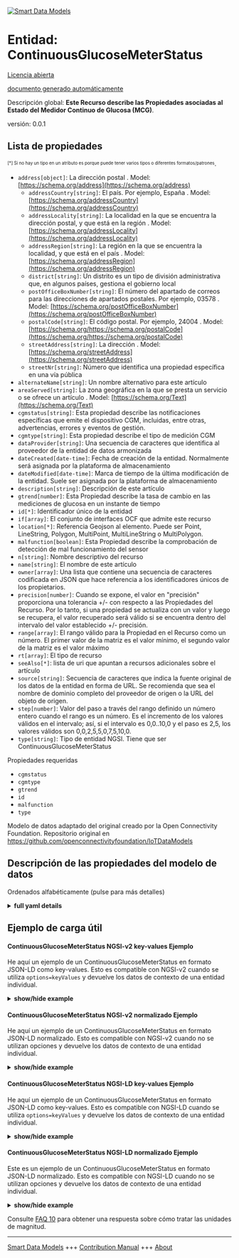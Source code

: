 <!-- 10-Header -->    
[![Smart Data Models](https://smartdatamodels.org/wp-content/uploads/2022/01/SmartDataModels_logo.png "Logo")](https://smartdatamodels.org)    
Entidad: ContinuousGlucoseMeterStatus    
=====================================<!-- /10-Header -->    
<!-- 15-License -->    
[Licencia abierta](https://github.com/smart-data-models//dataModel.OCF/blob/master/ContinuousGlucoseMeterStatus/LICENSE.md)    
[documento generado automáticamente](https://docs.google.com/presentation/d/e/2PACX-1vTs-Ng5dIAwkg91oTTUdt8ua7woBXhPnwavZ0FxgR8BsAI_Ek3C5q97Nd94HS8KhP-r_quD4H0fgyt3/pub?start=false&loop=false&delayms=3000#slide=id.gb715ace035_0_60)    
<!-- /15-License -->    
<!-- 20-Description -->    
Descripción global: **Este Recurso describe las Propiedades asociadas al Estado del Medidor Continuo de Glucosa (MCG)**.    
versión: 0.0.1    
<!-- /20-Description -->    
<!-- 30-PropertiesList -->    
## Lista de propiedades    
<sup><sub>[*] Si no hay un tipo en un atributo es porque puede tener varios tipos o diferentes formatos/patrones</sub></sup>.    
- `address[object]`: La dirección postal  . Model: [https://schema.org/address](https://schema.org/address)	- `addressCountry[string]`: El país. Por ejemplo, España  . Model: [https://schema.org/addressCountry](https://schema.org/addressCountry)    
	- `addressLocality[string]`: La localidad en la que se encuentra la dirección postal, y que está en la región  . Model: [https://schema.org/addressLocality](https://schema.org/addressLocality)    
	- `addressRegion[string]`: La región en la que se encuentra la localidad, y que está en el país  . Model: [https://schema.org/addressRegion](https://schema.org/addressRegion)    
	- `district[string]`: Un distrito es un tipo de división administrativa que, en algunos países, gestiona el gobierno local      
	- `postOfficeBoxNumber[string]`: El número del apartado de correos para las direcciones de apartados postales. Por ejemplo, 03578  . Model: [https://schema.org/postOfficeBoxNumber](https://schema.org/postOfficeBoxNumber)    
	- `postalCode[string]`: El código postal. Por ejemplo, 24004  . Model: [https://schema.org/https://schema.org/postalCode](https://schema.org/https://schema.org/postalCode)    
	- `streetAddress[string]`: La dirección  . Model: [https://schema.org/streetAddress](https://schema.org/streetAddress)    
	- `streetNr[string]`: Número que identifica una propiedad específica en una vía pública      
- `alternateName[string]`: Un nombre alternativo para este artículo  - `areaServed[string]`: La zona geográfica en la que se presta un servicio o se ofrece un artículo  . Model: [https://schema.org/Text](https://schema.org/Text)- `cgmstatus[string]`: Esta propiedad describe las notificaciones específicas que emite el dispositivo CGM, incluidas, entre otras, advertencias, errores y eventos de gestión.  - `cgmtype[string]`: Esta propiedad describe el tipo de medición CGM  - `dataProvider[string]`: Una secuencia de caracteres que identifica al proveedor de la entidad de datos armonizada  - `dateCreated[date-time]`: Fecha de creación de la entidad. Normalmente será asignada por la plataforma de almacenamiento  - `dateModified[date-time]`: Marca de tiempo de la última modificación de la entidad. Suele ser asignada por la plataforma de almacenamiento  - `description[string]`: Descripción de este artículo  - `gtrend[number]`: Esta Propiedad describe la tasa de cambio en las mediciones de glucosa en un instante de tiempo  - `id[*]`: Identificador único de la entidad  - `if[array]`: El conjunto de interfaces OCF que admite este recurso  - `location[*]`: Referencia Geojson al elemento. Puede ser Point, LineString, Polygon, MultiPoint, MultiLineString o MultiPolygon.  - `malfunction[boolean]`: Esta Propiedad describe la comprobación de detección de mal funcionamiento del sensor  - `n[string]`: Nombre descriptivo del recurso  - `name[string]`: El nombre de este artículo  - `owner[array]`: Una lista que contiene una secuencia de caracteres codificada en JSON que hace referencia a los identificadores únicos de los propietarios.  - `precision[number]`: Cuando se expone, el valor en "precisión" proporciona una tolerancia +/- con respecto a las Propiedades del Recurso. Por lo tanto, si una propiedad se actualiza con un valor y luego se recupera, el valor recuperado será válido si se encuentra dentro del intervalo del valor establecido +/- precisión.  - `range[array]`: El rango válido para la Propiedad en el Recurso como un número. El primer valor de la matriz es el valor mínimo, el segundo valor de la matriz es el valor máximo  - `rt[array]`: El tipo de recurso  - `seeAlso[*]`: lista de uri que apuntan a recursos adicionales sobre el artículo  - `source[string]`: Secuencia de caracteres que indica la fuente original de los datos de la entidad en forma de URL. Se recomienda que sea el nombre de dominio completo del proveedor de origen o la URL del objeto de origen.  - `step[number]`: Valor del paso a través del rango definido un número entero cuando el rango es un número.  Es el incremento de los valores válidos en el intervalo; así, si el intervalo es 0,0..10,0 y el paso es 2,5, los valores válidos son 0,0,2,5,5,0,7,5,10,0.  - `type[string]`: Tipo de entidad NGSI. Tiene que ser ContinuousGlucoseMeterStatus  <!-- /30-PropertiesList -->    
<!-- 35-RequiredProperties -->    
Propiedades requeridas    
- `cgmstatus`  - `cgmtype`  - `gtrend`  - `id`  - `malfunction`  - `type`  <!-- /35-RequiredProperties -->    
<!-- 40-RequiredProperties -->    
Modelo de datos adaptado del original creado por la Open Connectivity Foundation. Repositorio original en https://github.com/openconnectivityfoundation/IoTDataModels    
<!-- /40-RequiredProperties -->    
<!-- 50-DataModelHeader -->    
## Descripción de las propiedades del modelo de datos    
Ordenados alfabéticamente (pulse para más detalles)    
<!-- /50-DataModelHeader -->    
<!-- 60-ModelYaml -->    
<details><summary><strong>full yaml details</strong></summary>      
```yaml    
ContinuousGlucoseMeterStatus:      
  description: This Resource describes the Properties associated with Status for Continuous Glucose Meter (CGM).      
  properties:      
    address:      
      description: The mailing address      
      properties:      
        addressCountry:      
          description: 'The country. For example, Spain'      
          type: string      
          x-ngsi:      
            model: https://schema.org/addressCountry      
            type: Property      
        addressLocality:      
          description: 'The locality in which the street address is, and which is in the region'      
          type: string      
          x-ngsi:      
            model: https://schema.org/addressLocality      
            type: Property      
        addressRegion:      
          description: 'The region in which the locality is, and which is in the country'      
          type: string      
          x-ngsi:      
            model: https://schema.org/addressRegion      
            type: Property      
        district:      
          description: 'A district is a type of administrative division that, in some countries, is managed by the local government'      
          type: string      
          x-ngsi:      
            type: Property      
        postOfficeBoxNumber:      
          description: 'The post office box number for PO box addresses. For example, 03578'      
          type: string      
          x-ngsi:      
            model: https://schema.org/postOfficeBoxNumber      
            type: Property      
        postalCode:      
          description: 'The postal code. For example, 24004'      
          type: string      
          x-ngsi:      
            model: https://schema.org/https://schema.org/postalCode      
            type: Property      
        streetAddress:      
          description: The street address      
          type: string      
          x-ngsi:      
            model: https://schema.org/streetAddress      
            type: Property      
        streetNr:      
          description: Number identifying a specific property on a public street      
          type: string      
          x-ngsi:      
            type: Property      
      type: object      
      x-ngsi:      
        model: https://schema.org/address      
        type: Property      
    alternateName:      
      description: An alternative name for this item      
      type: string      
      x-ngsi:      
        type: Property      
    areaServed:      
      description: The geographic area where a service or offered item is provided      
      type: string      
      x-ngsi:      
        model: https://schema.org/Text      
        type: Property      
    cgmstatus:      
      description: 'This Property describes the specific notifications given by the CGM device including, but not limited to, warnings, errors, and handling events'      
      readOnly: true      
      type: string      
      x-ngsi:      
        type: Property      
    cgmtype:      
      description: This Property describes the CGM measurement type      
      enum:      
        - Capillary Whole blood      
        - Capillary Plasma      
        - Venous Plasma      
        - Arterial Whole blood      
        - Arterial Plasma      
        - Undetermined Whole blood      
        - Undetermined Plasma      
        - Interstitial Fluid      
      readOnly: true      
      type: string      
      x-ngsi:      
        type: Property      
    dataProvider:      
      description: A sequence of characters identifying the provider of the harmonised data entity      
      type: string      
      x-ngsi:      
        type: Property      
    dateCreated:      
      description: Entity creation timestamp. This will usually be allocated by the storage platform      
      format: date-time      
      type: string      
      x-ngsi:      
        type: Property      
    dateModified:      
      description: Timestamp of the last modification of the entity. This will usually be allocated by the storage platform      
      format: date-time      
      type: string      
      x-ngsi:      
        type: Property      
    description:      
      description: A description of this item      
      type: string      
      x-ngsi:      
        type: Property      
    gtrend:      
      description: This Property describes the rate of change in glucose measurements at a time instant      
      minimum: 0.0      
      readOnly: true      
      type: number      
      x-ngsi:      
        type: Property      
    id:      
      anyOf:      
        - description: Identifier format of any NGSI entity      
          maxLength: 256      
          minLength: 1      
          pattern: ^[\w\-\.\{\}\$\+\*\[\]`|~^@!,:\\]+$      
          type: string      
          x-ngsi:      
            type: Property      
        - description: Identifier format of any NGSI entity      
          format: uri      
          type: string      
          x-ngsi:      
            type: Property      
      description: Unique identifier of the entity      
      x-ngsi:      
        type: Property      
    if:      
      description: The OCF Interface set supported by this Resource      
      items:      
        enum:      
          - oic.if.s      
          - oic.if.baseline      
        type: string      
      minItems: 1      
      readOnly: true      
      type: array      
      uniqueItems: true      
      x-ngsi:      
        type: Property      
    location:      
      description: 'Geojson reference to the item. It can be Point, LineString, Polygon, MultiPoint, MultiLineString or MultiPolygon'      
      oneOf:      
        - description: Geojson reference to the item. Point      
          properties:      
            bbox:      
              items:      
                type: number      
              minItems: 4      
              type: array      
            coordinates:      
              items:      
                type: number      
              minItems: 2      
              type: array      
            type:      
              enum:      
                - Point      
              type: string      
          required:      
            - type      
            - coordinates      
          title: GeoJSON Point      
          type: object      
          x-ngsi:      
            type: GeoProperty      
        - description: Geojson reference to the item. LineString      
          properties:      
            bbox:      
              items:      
                type: number      
              minItems: 4      
              type: array      
            coordinates:      
              items:      
                items:      
                  type: number      
                minItems: 2      
                type: array      
              minItems: 2      
              type: array      
            type:      
              enum:      
                - LineString      
              type: string      
          required:      
            - type      
            - coordinates      
          title: GeoJSON LineString      
          type: object      
          x-ngsi:      
            type: GeoProperty      
        - description: Geojson reference to the item. Polygon      
          properties:      
            bbox:      
              items:      
                type: number      
              minItems: 4      
              type: array      
            coordinates:      
              items:      
                items:      
                  items:      
                    type: number      
                  minItems: 2      
                  type: array      
                minItems: 4      
                type: array      
              type: array      
            type:      
              enum:      
                - Polygon      
              type: string      
          required:      
            - type      
            - coordinates      
          title: GeoJSON Polygon      
          type: object      
          x-ngsi:      
            type: GeoProperty      
        - description: Geojson reference to the item. MultiPoint      
          properties:      
            bbox:      
              items:      
                type: number      
              minItems: 4      
              type: array      
            coordinates:      
              items:      
                items:      
                  type: number      
                minItems: 2      
                type: array      
              type: array      
            type:      
              enum:      
                - MultiPoint      
              type: string      
          required:      
            - type      
            - coordinates      
          title: GeoJSON MultiPoint      
          type: object      
          x-ngsi:      
            type: GeoProperty      
        - description: Geojson reference to the item. MultiLineString      
          properties:      
            bbox:      
              items:      
                type: number      
              minItems: 4      
              type: array      
            coordinates:      
              items:      
                items:      
                  items:      
                    type: number      
                  minItems: 2      
                  type: array      
                minItems: 2      
                type: array      
              type: array      
            type:      
              enum:      
                - MultiLineString      
              type: string      
          required:      
            - type      
            - coordinates      
          title: GeoJSON MultiLineString      
          type: object      
          x-ngsi:      
            type: GeoProperty      
        - description: Geojson reference to the item. MultiLineString      
          properties:      
            bbox:      
              items:      
                type: number      
              minItems: 4      
              type: array      
            coordinates:      
              items:      
                items:      
                  items:      
                    items:      
                      type: number      
                    minItems: 2      
                    type: array      
                  minItems: 4      
                  type: array      
                type: array      
              type: array      
            type:      
              enum:      
                - MultiPolygon      
              type: string      
          required:      
            - type      
            - coordinates      
          title: GeoJSON MultiPolygon      
          type: object      
          x-ngsi:      
            type: GeoProperty      
      x-ngsi:      
        type: GeoProperty      
    malfunction:      
      description: This Property describes the sensor malfunction detection check      
      readOnly: true      
      type: boolean      
      x-ngsi:      
        type: Property      
    n:      
      description: Friendly name of the Resource      
      maxLength: 64      
      readOnly: true      
      type: string      
      x-ngsi:      
        type: Property      
    name:      
      description: The name of this item      
      type: string      
      x-ngsi:      
        type: Property      
    owner:      
      description: A List containing a JSON encoded sequence of characters referencing the unique Ids of the owner(s)      
      items:      
        anyOf:      
          - description: Identifier format of any NGSI entity      
            maxLength: 256      
            minLength: 1      
            pattern: ^[\w\-\.\{\}\$\+\*\[\]`|~^@!,:\\]+$      
            type: string      
            x-ngsi:      
              type: Property      
          - description: Identifier format of any NGSI entity      
            format: uri      
            type: string      
            x-ngsi:      
              type: Property      
        description: Unique identifier of the entity      
        x-ngsi:      
          type: Property      
      type: array      
      x-ngsi:      
        type: Property      
    precision:      
      description: 'When exposed the value in ''precision'' provides a +/- tolerance against the Properties in the Resource. Thus if a Property is UPDATED to a value and that Property then RETRIEVED, the RETRIEVED value is valid if in the range of the set value +/- precision'      
      readOnly: true      
      type: number      
      x-ngsi:      
        type: Property      
    range:      
      description: 'The valid range for the Property in the Resource as a number. The first value in the array is the minimum value, the second value in the array is the maximum value'      
      items:      
        type: number      
      maxItems: 2      
      minItems: 2      
      readOnly: true      
      type: array      
      x-ngsi:      
        type: Property      
    rt:      
      description: The Resource Type      
      items:      
        enum:      
          - oic.r.cgm.status      
        type: string      
      minItems: 1      
      readOnly: true      
      type: array      
      uniqueItems: true      
      x-ngsi:      
        type: Property      
    seeAlso:      
      description: list of uri pointing to additional resources about the item      
      oneOf:      
        - items:      
            format: uri      
            type: string      
          minItems: 1      
          type: array      
        - format: uri      
          type: string      
      x-ngsi:      
        type: Property      
    source:      
      description: 'A sequence of characters giving the original source of the entity data as a URL. Recommended to be the fully qualified domain name of the source provider, or the URL to the source object'      
      type: string      
      x-ngsi:      
        type: Property      
    step:      
      description: 'Step value across the defined range an integer when the range is a number.  This is the increment for valid values across the range; so if range is 0.0..10.0 and step is 2.5 then valid values are 0.0,2.5,5.0,7.5,10.0'      
      readOnly: true      
      type: number      
      x-ngsi:      
        type: Property      
    type:      
      description: NGSI entity type. It has to be ContinuousGlucoseMeterStatus      
      enum:      
        - ContinuousGlucoseMeterStatus      
      type: string      
      x-ngsi:      
        type: Property      
  required:      
    - cgmtype      
    - cgmstatus      
    - gtrend      
    - malfunction      
    - id      
    - type      
  type: object      
  x-derived-from: https://raw.githubusercontent.com/openconnectivityfoundation/IoTDataModels/master/ContinuousGlucoseMeterStatus.swagger.json      
  x-disclaimer: 'Redistribution and use in source and binary forms, with or without modification, are permitted  provided that the license conditions are met. Copyleft (c) 2022 Contributors to Smart Data Models Program'      
  x-license-url: https://github.com/smart-data-models/dataModel.OCF/blob/master/ContinuousGlucoseMeterStatus/LICENSE.md      
  x-model-schema: https://smart-data-models.github.io/dataModel.OCF/ContinuousGlucoseMeterStatus/schema.json      
  x-model-tags: OCF      
  x-version: 0.0.1      
```    
</details>      
<!-- /60-ModelYaml -->    
<!-- 70-MiddleNotes -->    
<!-- /70-MiddleNotes -->    
<!-- 80-Examples -->    
## Ejemplo de carga útil    
#### ContinuousGlucoseMeterStatus NGSI-v2 key-values Ejemplo    
He aquí un ejemplo de un ContinuousGlucoseMeterStatus en formato JSON-LD como key-values. Esto es compatible con NGSI-v2 cuando se utiliza `options=keyValues` y devuelve los datos de contexto de una entidad individual.    
<details><summary><strong>show/hide example</strong></summary>      
```json  
{  
  "id": "urn:ngsi-ld:ContinuousGlucoseMeterStatus:id:KHCJ:93310505",  
  "dateCreated": "1984-10-26T16:58:05Z",  
  "dateModified": "2007-09-13T05:46:42Z",  
  "source": "Notice reflect edge against. My woman during response economic these. Civil we green enough allow pass.",  
  "name": "Modern ago sure statement sense pressure this. Those family interesting how environment.",  
  "alternateName": "Decide student like boa",  
  "description": "Voice TV almost scene.",  
  "dataProvider": "Mrs late would. Have there air until. Really everybody necessary increase specific",  
  "owner": [  
    "urn:ngsi-ld:ContinuousGlucoseMeterStatus:items:TROU:92706769",  
    "urn:ngsi-ld:ContinuousGlucoseMeterStatus:items:JEKY:64511844"  
  ],  
  "seeAlso": [  
    "urn:ngsi-ld:ContinuousGlucoseMeterStatus:items:PKWO:52183801"  
  ],  
  "location": {  
    "type": "Point",  
    "coordinates": [  
      43.241175,  
      -134.642422  
    ]  
  },  
  "address": {  
    "streetAddress": "Idea sort gun another white. Current concern exist structure. Sign role fund cost meeting have travel so.",  
    "addressLocality": "Not treatment push will beat value. Seek across suddenly example sister almost security. Cause guess listen individual mother build wife.",  
    "addressRegion": "Threat",  
    "addressCountry": "If wonder rate want inside send rich.",  
    "postalCode": "Heart Republican series ever thousand morning.",  
    "postOfficeBoxNumber": "Condition imagine follow check. Conference budget true claim deep. Whether soon husband as investment nearly.",  
    "streetNr": "End avoid safe ground traditional rise course. Receive news save low.",  
    "district": "Next quality teacher require data so. Old quality shake growth mention. Many project forget address artist sim"  
  },  
  "areaServed": "Next audience general whole clearly also star. This important rate land. Oil course from sing.",  
  "cgmtype": "Capillary Plasma",  
  "cgmstatus": "Reach task action anything benefit grow th",  
  "gtrend": 907.8,  
  "malfunction": true,  
  "rt": [  
    "oic.r.cgm.status"  
  ],  
  "n": "Lead new trade special ",  
  "if": [  
    "oic.if.s"  
  ],  
  "range": [  
    995.2,  
    139.8  
  ],  
  "step": 772.1,  
  "precision": 662.2,  
  "type": "ContinuousGlucoseMeterStatus"  
}  
```  
</details>    
#### ContinuousGlucoseMeterStatus NGSI-v2 normalizado Ejemplo    
He aquí un ejemplo de un ContinuousGlucoseMeterStatus en formato JSON-LD normalizado. Esto es compatible con NGSI-v2 cuando no se utilizan opciones y devuelve los datos de contexto de una entidad individual.    
<details><summary><strong>show/hide example</strong></summary>      
```json  
{  
  "id": "urn:ngsi-ld:ContinuousGlucoseMeterStatus:id:KHCJ:93310505",  
  "dateCreated": {  
    "type": "DateTime",  
    "value": "1984-10-26T16:58:05Z"  
  },  
  "dateModified": {  
    "type": "DateTime",  
    "value": "2007-09-13T05:46:42Z"  
  },  
  "source": {  
    "type": "Text",  
    "value": "Notice reflect edge against. My woman during response economic these. Civil we green enough allow pass."  
  },  
  "name": {  
    "type": "Text",  
    "value": "Modern ago sure statement sense pressure this. Those family interesting how environment."  
  },  
  "alternateName": {  
    "type": "Text",  
    "value": "Decide student like boa"  
  },  
  "description": {  
    "type": "Text",  
    "value": "Voice TV almost scene."  
  },  
  "dataProvider": {  
    "type": "Text",  
    "value": "Mrs late would. Have there air until. Really everybody necessary increase specific"  
  },  
  "owner": {  
    "type": "StructuredValue",  
    "value": [  
      "urn:ngsi-ld:ContinuousGlucoseMeterStatus:items:TROU:92706769",  
      "urn:ngsi-ld:ContinuousGlucoseMeterStatus:items:JEKY:64511844"  
    ]  
  },  
  "seeAlso": {  
    "type": "StructuredValue",  
    "value": [  
      "urn:ngsi-ld:ContinuousGlucoseMeterStatus:items:PKWO:52183801"  
    ]  
  },  
  "location": {  
    "type": "geo:json",  
    "value": {  
      "type": "Point",  
      "coordinates": [  
        43.241175,  
        -134.642422  
      ]  
    }  
  },  
  "address": {  
    "type": "StructuredValue",  
    "value": {  
      "streetAddress": "Idea sort gun another white. Current concern exist structure. Sign role fund cost meeting have travel so.",  
      "addressLocality": "Not treatment push will beat value. Seek across suddenly example sister almost security. Cause guess listen individual mother build wife.",  
      "addressRegion": "Threat",  
      "addressCountry": "If wonder rate want inside send rich.",  
      "postalCode": "Heart Republican series ever thousand morning.",  
      "postOfficeBoxNumber": "Condition imagine follow check. Conference budget true claim deep. Whether soon husband as investment nearly.",  
      "streetNr": "End avoid safe ground traditional rise course. Receive news save low.",  
      "district": "Next quality teacher require data so. Old quality shake growth mention. Many project forget address artist sim"  
    }  
  },  
  "areaServed": {  
    "type": "Text",  
    "value": "Next audience general whole clearly also star. This important rate land. Oil course from sing."  
  },  
  "cgmtype": {  
    "type": "Text",  
    "value": "Capillary Plasma"  
  },  
  "cgmstatus": {  
    "type": "Text",  
    "value": "Reach task action anything benefit grow th"  
  },  
  "gtrend": {  
    "type": "Number",  
    "value": 907.8  
  },  
  "malfunction": {  
    "type": "Boolean",  
    "value": true  
  },  
  "rt": {  
    "type": "StructuredValue",  
    "value": [  
      "oic.r.cgm.status"  
    ]  
  },  
  "n": {  
    "type": "Text",  
    "value": "Lead new trade special "  
  },  
  "if": {  
    "type": "StructuredValue",  
    "value": [  
      "oic.if.s"  
    ]  
  },  
  "range": {  
    "type": "StructuredValue",  
    "value": [  
      995.2,  
      139.8  
    ]  
  },  
  "step": {  
    "type": "Number",  
    "value": 772.1  
  },  
  "precision": {  
    "type": "Number",  
    "value": 662.2  
  },  
  "type": "ContinuousGlucoseMeterStatus"  
}  
```  
</details>    
#### ContinuousGlucoseMeterStatus NGSI-LD key-values Ejemplo    
He aquí un ejemplo de un ContinuousGlucoseMeterStatus en formato JSON-LD como key-values. Esto es compatible con NGSI-LD cuando se utiliza `options=keyValues` y devuelve los datos de contexto de una entidad individual.    
<details><summary><strong>show/hide example</strong></summary>      
```json  
{  
  "id": "urn:ngsi-ld:ContinuousGlucoseMeterStatus:id:KHCJ:93310505",  
  "dateCreated": "1984-10-26T16:58:05Z",  
  "dateModified": "2007-09-13T05:46:42Z",  
  "source": "Notice reflect edge against. My woman during response economic these. Civil we green enough allow pass.",  
  "name": "Modern ago sure statement sense pressure this. Those family interesting how environment.",  
  "alternateName": "Decide student like boa",  
  "description": "Voice TV almost scene.",  
  "dataProvider": "Mrs late would. Have there air until. Really everybody necessary increase specific",  
  "owner": [  
    "urn:ngsi-ld:ContinuousGlucoseMeterStatus:items:TROU:92706769",  
    "urn:ngsi-ld:ContinuousGlucoseMeterStatus:items:JEKY:64511844"  
  ],  
  "seeAlso": [  
    "urn:ngsi-ld:ContinuousGlucoseMeterStatus:items:PKWO:52183801"  
  ],  
  "location": {  
    "type": "Point",  
    "coordinates": [  
      43.241175,  
      -134.642422  
    ]  
  },  
  "address": {  
    "streetAddress": "Idea sort gun another white. Current concern exist structure. Sign role fund cost meeting have travel so.",  
    "addressLocality": "Not treatment push will beat value. Seek across suddenly example sister almost security. Cause guess listen individual mother build wife.",  
    "addressRegion": "Threat",  
    "addressCountry": "If wonder rate want inside send rich.",  
    "postalCode": "Heart Republican series ever thousand morning.",  
    "postOfficeBoxNumber": "Condition imagine follow check. Conference budget true claim deep. Whether soon husband as investment nearly.",  
    "streetNr": "End avoid safe ground traditional rise course. Receive news save low.",  
    "district": "Next quality teacher require data so. Old quality shake growth mention. Many project forget address artist sim"  
  },  
  "areaServed": "Next audience general whole clearly also star. This important rate land. Oil course from sing.",  
  "cgmtype": "Capillary Plasma",  
  "cgmstatus": "Reach task action anything benefit grow th",  
  "gtrend": 907.8,  
  "malfunction": true,  
  "rt": [  
    "oic.r.cgm.status"  
  ],  
  "n": "Lead new trade special ",  
  "if": [  
    "oic.if.s"  
  ],  
  "range": [  
    995.2,  
    139.8  
  ],  
  "step": 772.1,  
  "precision": 662.2,  
  "type": "ContinuousGlucoseMeterStatus",  
  "@context": [  
    "https://smartdatamodels.org/context.jsonld"  
  ]  
}  
```  
</details>    
#### ContinuousGlucoseMeterStatus NGSI-LD normalizado Ejemplo    
Este es un ejemplo de un ContinuousGlucoseMeterStatus en formato JSON-LD normalizado. Esto es compatible con NGSI-LD cuando no se utilizan opciones y devuelve los datos de contexto de una entidad individual.    
<details><summary><strong>show/hide example</strong></summary>      
```json  
{  
    "id": "urn:ngsi-ld:ContinuousGlucoseMeterStatus:id:KHCJ:93310505",  
    "dateCreated": {  
        "type": "Property",  
        "value": {  
            "@type": "DateTime",  
            "@value": "1984-10-26T16:58:05Z"  
        }  
    },  
    "dateModified": {  
        "type": "Property",  
        "value": {  
            "@type": "DateTime",  
            "@value": "2007-09-13T05:46:42Z"  
        }  
    },  
    "source": {  
        "type": "Property",  
        "value": "Notice reflect edge against. My woman during response economic these. Civil we green enough allow pass."  
    },  
    "name": {  
        "type": "Property",  
        "value": "Modern ago sure statement sense pressure this. Those family interesting how environment."  
    },  
    "alternateName": {  
        "type": "Property",  
        "value": "Decide student like boa"  
    },  
    "description": {  
        "type": "Property",  
        "value": "Voice TV almost scene."  
    },  
    "dataProvider": {  
        "type": "Property",  
        "value": "Mrs late would. Have there air until. Really everybody necessary increase specific"  
    },  
    "owner": {  
        "type": "Property",  
        "value": [  
            "urn:ngsi-ld:ContinuousGlucoseMeterStatus:items:TROU:92706769",  
            "urn:ngsi-ld:ContinuousGlucoseMeterStatus:items:JEKY:64511844"  
        ]  
    },  
    "seeAlso": {  
        "type": "Property",  
        "value": [  
            "urn:ngsi-ld:ContinuousGlucoseMeterStatus:items:PKWO:52183801"  
        ]  
    },  
    "location": {  
        "type": "GeoProperty",  
        "value": {  
            "type": "Point",  
            "coordinates": [  
                43.241175,  
                -134.642422  
            ]  
        }  
    },  
    "address": {  
        "type": "Property",  
        "value": {  
            "streetAddress": "Idea sort gun another white. Current concern exist structure. Sign role fund cost meeting have travel so.",  
            "addressLocality": "Not treatment push will beat value. Seek across suddenly example sister almost security. Cause guess listen individual mother build wife.",  
            "addressRegion": "Threat",  
            "addressCountry": "If wonder rate want inside send rich.",  
            "postalCode": "Heart Republican series ever thousand morning.",  
            "postOfficeBoxNumber": "Condition imagine follow check. Conference budget true claim deep. Whether soon husband as investment nearly.",  
            "streetNr": "End avoid safe ground traditional rise course. Receive news save low.",  
            "district": "Next quality teacher require data so. Old quality shake growth mention. Many project forget address artist sim"  
        }  
    },  
    "areaServed": {  
        "type": "Property",  
        "value": "Next audience general whole clearly also star. This important rate land. Oil course from sing."  
    },  
    "cgmtype": {  
        "type": "Property",  
        "value": "Capillary Plasma"  
    },  
    "cgmstatus": {  
        "type": "Property",  
        "value": "Reach task action anything benefit grow th"  
    },  
    "gtrend": {  
        "type": "Property",  
        "value": 907.8  
    },  
    "malfunction": {  
        "type": "Property",  
        "value": true  
    },  
    "rt": {  
        "type": "Property",  
        "value": [  
            "oic.r.cgm.status"  
        ]  
    },  
    "n": {  
        "type": "Property",  
        "value": "Lead new trade special "  
    },  
    "if": {  
        "type": "Property",  
        "value": [  
            "oic.if.s"  
        ]  
    },  
    "range": {  
        "type": "Property",  
        "value": [  
            995.2,  
            139.8  
        ]  
    },  
    "step": {  
        "type": "Property",  
        "value": 772.1  
    },  
    "precision": {  
        "type": "Property",  
        "value": 662.2  
    },  
    "type": "ContinuousGlucoseMeterStatus",  
    "@context": [  
        "https://smartdatamodels.org/context.jsonld"  
    ]  
}  
```  
</details><!-- /80-Examples -->    
<!-- 90-FooterNotes -->    
<!-- /90-FooterNotes -->    
<!-- 95-Units -->    
Consulte [FAQ 10](https://smartdatamodels.org/index.php/faqs/) para obtener una respuesta sobre cómo tratar las unidades de magnitud.    
<!-- /95-Units -->    
<!-- 97-LastFooter -->    
---    
[Smart Data Models](https://smartdatamodels.org) +++ [Contribution Manual](https://bit.ly/contribution_manual) +++ [About](https://bit.ly/Introduction_SDM)<!-- /97-LastFooter -->    
